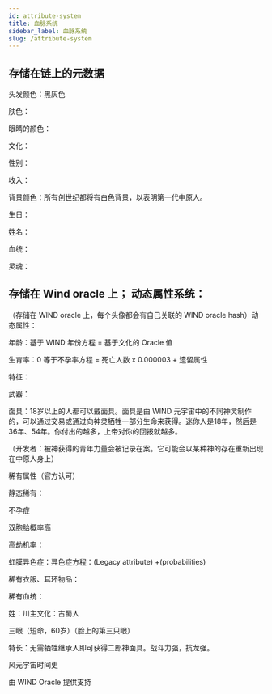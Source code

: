 ```yaml
---
id: attribute-system
title: 血脉系统
sidebar_label: 血脉系统
slug: /attribute-system
---
```

## 存储在链上的元数据

头发颜色：黑灰色

肤色：

眼睛的颜色：

文化：

性别：

收入：

背景颜色：所有创世纪都将有白色背景，以表明第一代中原人。

生日：

姓名：

血统：

灵魂：

## 存储在 Wind oracle 上； 动态属性系统：

（存储在 WIND oracle 上，每个头像都会有自己关联的 WIND oracle hash）动态属性：

年龄：基于 WIND 年份方程 = 基于文化的 Oracle 值

生育率：0 等于不孕率方程 = 死亡人数 x 0.000003 + 遗留属性

特征：

武器：

面具：18岁以上的人都可以戴面具。面具是由 WIND 元宇宙中的不同神灵制作的，可以通过交易或通过向神灵牺牲一部分生命来获得。迷你人是18年，然后是36年、54年。你付出的越多，上帝对你的回报就越多。

（开发者：被神获得的青年力量会被记录在案。它可能会以某种神的存在重新出现在中原人身上）

稀有属性（官方认可）

静态稀有：

不孕症

双胞胎概率高

高劫机率：

虹膜异色症：异色症方程：(Legacy attribute) +(probabilities)

稀有衣服、耳环物品：

稀有血统：

姓：川主文化：古蜀人

三眼（短命，60岁）（脸上的第三只眼）

特长：无需牺牲继承人即可获得二郎神面具。战斗力强，抗龙强。

  
  
  
  
  
 风元宇宙时间史

由 WIND Oracle 提供支持
